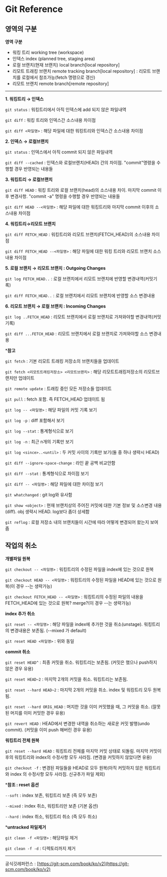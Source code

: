 # Git Reference 



## 영역의 구분

**영역 구분**

- 워킹 트리 working tree (workspace)
- 인덱스 index (planned tree, staging area)
- 로컬 브랜치(현재 브랜치) local branch[local repository]
- 리모트 트래킹 브랜치 remote tracking branch[local repository] : 리모트 브랜치를 로컬에서 참조가능(fetch 명령으로 갱신)
- 리모트 브랜치 remote branch[remote repository]

---

**1. 워킹트리 → 인덱스**

`git status` : 워킹트리에서 아직 인덱스에 add 되지 않은 파일내역

`git diff` : 워킹 트리와 인덱스간 소스내용 차이점

`git diff <파일명>` : 해당 파일에 대한 워킹트리와 인덱스간 소스내용 차이점


**2. 인덱스 → 로컬브랜치**

`git status` : 인덱스에서 아직 commit 되지 않은 파일내역

`git diff --cached` : 인덱스와 로컬브랜치(HEAD) 간의 차이점. "commit"명령을 수행할 경우 반영되는 내용들



**3. 워킹트리 → 로컬브랜치**

`git diff HEAD` : 워킹 트리와 로컬 브랜치(head)의 소스내용 차이. 마지막 commit 이후 변경사항. "commit -a" 명령을 수행할 경우 반영되는 내용들

`git diff HEAD --<파일명>` : 해당 파일에 대한 워킹트리와 마지막 commit 이후의 소스내용 차이점



**4. 워킹트리→리모트 브랜치**

`git diff FETCH_HEAD` : 워킹트리와 리모트 브랜치(FETCH_HEAD)의 소스내용 차이점

`git diff FETCH_HEAD --<파일명>` : 해당 파일에 대한 워킹 트리와 리모트 브랜치 소스내용 차이점



**5. 로컬 브랜치 → 리모트 브랜치 : Outgoing Changes**

`git log FETCH_HEAD..`  : 로컬 브랜치에서 리모트 브랜치에 반영할 변경내역(커밋기록) 

`git diff FETCH_HEAD..`  : 로컬 브랜치에서 리모트 브랜치에 반영할 소스 변경내용 



**6. 리모트 브랜치 → 로컬 브랜치 : Incoming Changes**

`git log ..FETCH_HEAD` : 리모트 브랜치에서 로컬 브랜치로 가져와야할 변경내역(커밋기록) 

`git diff ...FETCH_HEAD` : 리모트 브랜치에서 로컬 브랜치로 가져와야할 소스 변경내용 



***참고**

`git fetch` : 기본 리모트 트래킹 저장소의 브랜치들을 업데이트 

`git fetch <리모트트래킹저장소> <리모트브랜치>`  : 해당 리모트트래킹저장소의 리모트브랜치만 업데이트 

`git remote update`  : 트래킹 중인 모든 저장소들 업데이트 

`git pull` : fetch 포함. 즉 FETCH_HEAD 업데이트 됨 

`git log -- <파일명>` : 해당 파일의 커밋 기록 보기 

`git log -p`  : diff 포함해서 보기 

`git log --stat`  : 통계형식으로 보기 

`git log -n` : 최근 n개의 기록만 보기 

`git log <since>..<until>` : 두 커밋 사이의 기록만 보기(둘 중 하나 생략시 HEAD) 

`git diff --ignore-space-change`  :  라인 끝 공백 비교안함 

`git diff --stat`  : 통계형식으로 차이점 보기 

`git diff -- <파일명>` : 해당 파일에 대한 차이점 보기 

`git whatchanged`  : git log와 유사함 

`git show <object>` : 현재 브랜치상의 주어진 커밋에 대한 기본 정보 및 소스변경 내용(diff). obj 생략시 HEAD. log보다 좀더 상세함 

`git reflog`  : 로컬 저장소 내의 브랜치들이 시간에 따라 어떻게 변경되어 왔는지 보여줌 



## 작업의 취소

**개별파일 원복**

`git checkout -- <파일명>` : 워킹트리의 수정된 파일을 index에 있는 것으로 원복 

`git checkout HEAD -- <파일명>` : 워킹트리의 수정된 파일을 HEAD에 있는 것으로 원복(이 경우 --는 생략가능) 

`git checkout FETCH_HEAD -- <파일명>` : 워킹트리의 수정된 파일의 내용을 FETCH_HEAD에 있는 것으로 원복? merge?(이 경우 --는 생략가능) 



**index 추가 취소**

`git reset -- <파일명>` : 해당 파일을 index에 추가한 것을 취소(unstage). 워킹트리의 변경내용은 보존됨. (--mixed 가 default) 

`git reset HEAD <파일명>` : 위와 동일 



**commit 취소**

`git reset HEAD^` : 최종 커밋을 취소. 워킹트리는 보존됨. (커밋은 했으나 push하지 않은 경우 유용) 

`git reset HEAD~2` : 마지막 2개의 커밋을 취소. 워킹트리는 보존됨. 

`git reset --hard HEAD~2` : 마지막 2개의 커밋을 취소. index 및 워킹트리 모두 원복됨. 

`git reset --hard ORIG_HEAD` : 머지한 것을 이미 커밋했을 때, 그 커밋을 취소. (잘못된 머지를 이미 커밋한 경우 유용) 

`git revert HEAD` : HEAD에서 변경한 내역을 취소하는 새로운 커밋 발행(undo commit). (커밋을 이미 push 해버린 경우 유용) 



**워킹트리 전체 원복**

`git reset --hard HEAD` :  워킹트리 전체를 마지막 커밋 상태로 되돌림. 마지막 커밋이후의 워킹트리와 index의 수정사항 모두 사라짐. (변경을 커밋하지 않았다면 유용) 

`git checkout -f` : 변경된 파일들을 HEAD로 모두 원복(아직 커밋하지 않은 워킹트리와 index 의 수정사항 모두 사라짐. 신규추가 파일 제외) 



***참조 : reset 옵션**

`--soft` : index 보존, 워킹트리 보존 (즉 모두 보존)

`--mixed` : index 취소, 워킹트리만 보존 (기본 옵션)

`--hard` : index 취소, 워킹트리 취소 (즉 모두 취소)



***untracked 파일제거**

`git clean -f <파일명>` : 해당파일 제거

`git clean -f -d` : 디렉토리까지 제거

---

공식깃레퍼런스 : [https://git-scm.com/book/ko/v2](https://git-scm.com/book/ko/v2)
